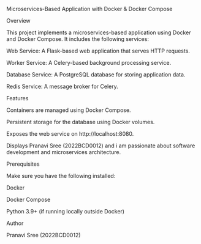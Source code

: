 Microservices-Based Application with Docker & Docker Compose

Overview

This project implements a microservices-based application using Docker and Docker Compose. It includes the following services:

Web Service: A Flask-based web application that serves HTTP requests.

Worker Service: A Celery-based background processing service.

Database Service: A PostgreSQL database for storing application data.

Redis Service: A message broker for Celery.

Features

Containers are managed using Docker Compose.

Persistent storage for the database using Docker volumes.

Exposes the web service on http://localhost:8080.

Displays Pranavi Sree (2022BCD0012) and i am passionate about software development and microservices architecture.

Prerequisites

Make sure you have the following installed:

Docker

Docker Compose

Python 3.9+ (if running locally outside Docker)

Author

Pranavi Sree (2022BCD0012)
